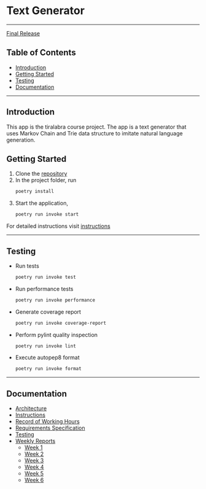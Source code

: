 # Text Generator

---

[Final Release](https://github.com/matiasto/text_generator/releases/tag/loppupalautus)

## Table of Contents
- [Introduction](#introduction)
- [Getting Started](#getting-started)
- [Testing](#testing)
- [Documentation](#documentation)

---

## Introduction

This app is the tiralabra course project. The app is a text generator that uses Markov Chain and Trie data structure to imitate natural language generation.

## Getting Started

1. Clone the [repository]()
2. In the project folder, run
    ```bash
    poetry install
    ````
3. Start the application,
    ```bash
    poetry run invoke start
    ````

For detailed instructions visit [instructions](./docs/instructions.md)

---

## Testing

- Run tests
    ```bash
    poetry run invoke test
    ````
- Run performance tests
    ```bash
    poetry run invoke performance
    ````
- Generate coverage report
    ```bash
    poetry run invoke coverage-report
    ````
- Perform pylint quality inspection
    ```bash
    poetry run invoke lint
    ````
- Execute autopep8 format
    ```bash
    poetry run invoke format
    ````

---

## Documentation

- [Architecture](./docs/architecture.md)
- [Instructions](./docs/instructions.md)
- [Record of Working Hours](./docs/record_of_working_hours.md)
- [Requirements Specification](./docs/requirements_specification.md)
- [Testing](./docs/testing.md)
- [Weekly Reports](./docs/weekly_reports/)
    - [Week 1](./docs/weekly_reports/week_1.md)
    - [Week 2](./docs/weekly_reports/week_2.md)
    - [Week 3](./docs/weekly_reports/week_3.md)
    - [Week 4](./docs/weekly_reports/week_4.md)
    - [Week 5](./docs/weekly_reports/week_5.md)
    - [Week 6](./docs/weekly_reports/week_6.md)
